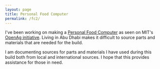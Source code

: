 ```yaml
---
layout: page
title: Personal Food Computer
permalink: /fc2/
---
```


I've been working on making a <a href="https://wiki.openag.media.mit.edu/personal_food_computers">Personal Food Computer</a> as seen on MIT's <a href= "https://www.media.mit.edu/groups/open-agriculture-openag/overview">OpenAg initiative</a>. Living in Abu Dhabi makes it difficult to source parts and materials that are needed for the build.

I am documenting sources for parts and materials I have used during this build both from local and international sources. I hope that this provides assistance for those in need.

